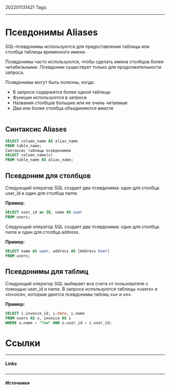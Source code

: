 202201131421
Tags:
___
# Псевдонимы Aliases

SQL-псевдонимы используются для предоставления таблицы или столбца таблицы временного имени.

Псевдонимы часто используются, чтобы сделать имена столбцов более читабельными. Псевдоним существует только для продолжительности запроса.

Псевдонимы могут быть полезны, когда:

-   В запросе содержится более одной таблицы
-   Функции используются в запросе
-   Названия столбцов большие или не очень читаемые
-   Два или более столбца объединяются вместе  
     

## Синтаксис Aliases

```sql
SELECT column_name AS alias_name
FROM table_name;
Синтаксис таблицы псевдонимов
SELECT column_name(s)
FROM table_name AS alias_name;
```

## Псевдоним для столбцов

Следующий оператор SQL создает два псевдонима: один для столбца user_id и один для столбца name:

**Пример:**

```sql
SELECT user_id as ID, name AS user
FROM users;
```

Следующий оператор SQL создает два псевдонима: один для столбца name и один для столбца address.

**Пример:**

```sql
SELECT name AS user, address AS [Address User]
FROM users;
```

## Псевдонимы для таблиц

Следующий оператор SQL выбирает все счета от пользователя с помощью user_id и name. В запросе используются таблицы «users» и «invoice», которым даются псевдонимы таблиц «u» и «o».

**Пример:**

```sql
SELECT i.invoice_id, i.date, i.name
FROM users AS u, invoice AS i
WHERE u.name = "Том" AND u.user_id = i.user_id;
```



# Ссылки
___
##### Links


---
##### Источники



























 